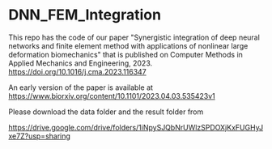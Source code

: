 # DNN_FEM_Integration

This repo has the code of our paper "Synergistic integration of deep neural networks and finite element method with applications of nonlinear large deformation biomechanics" that is published on Computer Methods in Applied Mechanics and Engineering, 2023.  https://doi.org/10.1016/j.cma.2023.116347

An early version of the paper is available at https://www.biorxiv.org/content/10.1101/2023.04.03.535423v1


Please download the data folder and the result folder from

https://drive.google.com/drive/folders/1iNpySJQbNrUWlzSPDOXjKxFUGHyJxe7Z?usp=sharing
